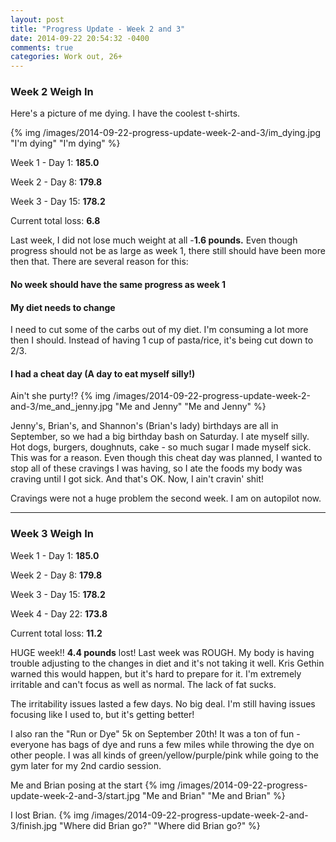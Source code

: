 ```yaml
---
layout: post
title: "Progress Update - Week 2 and 3"
date: 2014-09-22 20:54:32 -0400
comments: true
categories: Work out, 26+
---
```


### Week 2 Weigh In

Here's a picture of me dying. I have the coolest t-shirts.

{% img /images/2014-09-22-progress-update-week-2-and-3/im_dying.jpg "I'm dying" "I'm dying" %}

Week 1 - Day 1: <strong>185.0</strong>

Week 2 - Day 8: <strong>179.8</strong>

Week 3 - Day 15: <strong>178.2</strong>

Current total loss: <strong>6.8</strong>

Last week, I did not lose much weight at all -<strong>1.6 pounds.</strong> Even though progress should not be as large as week 1, there still should have been more then that. There are several reason for this:

#### No week should have the same progress as week 1

#### My diet needs to change

I need to cut some of the carbs out of my diet. I'm consuming a lot more then I should. Instead of having 1 cup of pasta/rice, it's being cut down to 2/3.

#### I had a cheat day (A day to eat myself silly!)

Ain't she purty!?
{% img /images/2014-09-22-progress-update-week-2-and-3/me_and_jenny.jpg "Me and Jenny" "Me and Jenny" %}

Jenny's, Brian's, and Shannon's (Brian's lady) birthdays are all in September, so we had a big birthday bash on Saturday. I ate myself silly. Hot dogs, burgers, doughnuts, cake - so much sugar I made myself sick. This was for a reason. Even though this cheat day was planned, I wanted to stop all of these cravings I was having, so I ate the foods my body was craving until I got sick. And that's OK. Now, I ain't cravin' shit!

Cravings were not a huge problem the second week. I am on autopilot now.

<hr>

### Week 3 Weigh In

Week 1 - Day 1: <strong>185.0</strong>

Week 2 - Day 8: <strong>179.8</strong>

Week 3 - Day 15: <strong>178.2</strong>

Week 4 - Day 22: <strong>173.8</strong>

Current total loss: <strong>11.2</strong>

HUGE week!! <strong>4.4 pounds</strong> lost! Last week was ROUGH. My body is having trouble adjusting to the changes in diet and it's not taking it well. Kris Gethin warned this would happen, but it's hard to prepare for it. I'm extremely irritable and can't focus as well as normal. The lack of fat sucks.

The irritability issues lasted a few days. No big deal. I'm still having issues focusing like I used to, but it's getting better!

I also ran the "Run or Dye" 5k on September 20th! It was a ton of fun - everyone has bags of dye and runs a few miles while throwing the dye on other people. I was all kinds of green/yellow/purple/pink while going to the gym later for my 2nd cardio session.

Me and Brian posing at the start
{% img /images/2014-09-22-progress-update-week-2-and-3/start.jpg "Me and Brian" "Me and Brian" %}

I lost Brian.
{% img /images/2014-09-22-progress-update-week-2-and-3/finish.jpg "Where did Brian go?" "Where did Brian go?" %}



